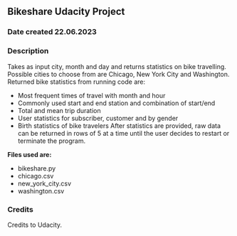 ## Bikeshare Udacity Project

### Date created 22.06.2023

### Description 
Takes as input city, month and day and returns statistics on bike travelling. 
Possible cities to choose from are Chicago, New York City and Washington. 
Returned bike statistics from running code are: 
* Most frequent times of travel with month and hour
* Commonly used start and end station and combination of start/end
* Total and mean trip duration
* User statistics for subscriber, customer and by gender
* Birth statistics of bike travelers
After statistics are provided, raw data can be returned in rows of 5 at a time until the user decides to restart or terminate the program. 

**Files used are:** 
* bikeshare.py
* chicago.csv
* new_york_city.csv 
* washington.csv

### Credits
Credits to Udacity.  